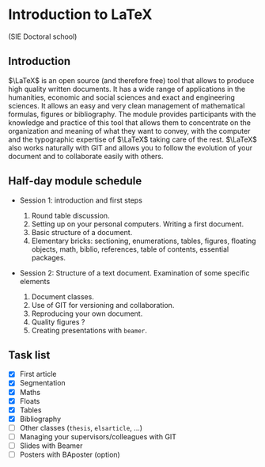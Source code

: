 # Introduction to LaTeX
(SIE Doctoral school)

## Introduction


$\LaTeX$ is an open source (and therefore free) tool that allows to produce high quality written documents. It has a wide range of applications in the humanities, economic and social sciences and exact and engineering sciences. It allows an easy and very clean management of mathematical formulas, figures or bibliography. The module provides participants with the knowledge and practice of this tool that allows them to concentrate on the organization and meaning of what they want to convey, with the computer and the typographic expertise of $\LaTeX$ taking care of the rest. $\LaTeX$ also works naturally with GIT and allows you to follow the evolution of your document and to collaborate easily with others.

## Half-day module schedule

* Session 1: introduction and first steps 
  
  1. Round table discussion.
  1. Setting up on your personal computers. Writing a first document.
  1. Basic structure of a document.
  1. Elementary bricks: sectioning, enumerations, tables, figures, floating objects, math, biblio, references, table of contents, essential packages.

* Session 2: Structure of a text document. Examination of some specific elements
    
  1. Document classes.
  1. Use of GIT for versioning and collaboration.
  1. Reproducing your own document.
  1. Quality figures ?
  1. Creating presentations with `beamer`.

## Task list

- [x] First article
- [x] Segmentation
- [x] Maths
- [x] Floats
- [x] Tables
- [x] Bibliography
- [ ] Other classes (`thesis`, `elsarticle`, ...)
- [ ] Managing your supervisors/colleagues with GIT
- [ ] Slides with Beamer
- [ ] Posters with BAposter (option)
